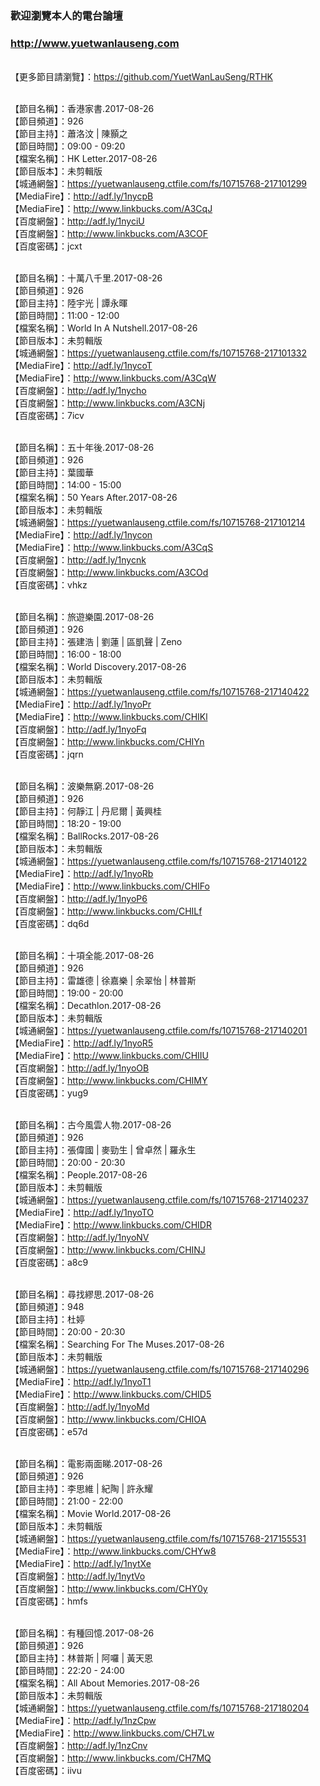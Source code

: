 ### 歡迎瀏覽本人的電台論壇
### http://www.yuetwanlauseng.com

<br>【更多節目請瀏覽】：https://github.com/YuetWanLauSeng/RTHK

<br>【節目名稱】：香港家書.2017-08-26
<br>【節目頻道】：926
<br>【節目主持】：蕭洛汶 | 陳顥之
<br>【節目時間】：09:00 - 09:20
<br>【檔案名稱】：HK Letter.2017-08-26
<br>【節目版本】：未剪輯版
<br>【城通網盤】：https://yuetwanlauseng.ctfile.com/fs/10715768-217101299
<br>【MediaFire】：http://adf.ly/1nycpB
<br>【MediaFire】：http://www.linkbucks.com/A3CqJ
<br>【百度網盤】：http://adf.ly/1nyciU
<br>【百度網盤】：http://www.linkbucks.com/A3COF
<br>【百度密碼】：jcxt

<br>【節目名稱】：十萬八千里.2017-08-26
<br>【節目頻道】：926
<br>【節目主持】：陸宇光 | 譚永暉
<br>【節目時間】：11:00 - 12:00
<br>【檔案名稱】：World In A Nutshell.2017-08-26
<br>【節目版本】：未剪輯版
<br>【城通網盤】：https://yuetwanlauseng.ctfile.com/fs/10715768-217101332
<br>【MediaFire】：http://adf.ly/1nycoT
<br>【MediaFire】：http://www.linkbucks.com/A3CqW
<br>【百度網盤】：http://adf.ly/1nycho
<br>【百度網盤】：http://www.linkbucks.com/A3CNj
<br>【百度密碼】：7icv

<br>【節目名稱】：五十年後.2017-08-26
<br>【節目頻道】：926
<br>【節目主持】：葉國華
<br>【節目時間】：14:00 - 15:00
<br>【檔案名稱】：50 Years After.2017-08-26
<br>【節目版本】：未剪輯版
<br>【城通網盤】：https://yuetwanlauseng.ctfile.com/fs/10715768-217101214
<br>【MediaFire】：http://adf.ly/1nycon
<br>【MediaFire】：http://www.linkbucks.com/A3CqS
<br>【百度網盤】：http://adf.ly/1nycnk
<br>【百度網盤】：http://www.linkbucks.com/A3COd
<br>【百度密碼】：vhkz

<br>【節目名稱】：旅遊樂園.2017-08-26
<br>【節目頻道】：926
<br>【節目主持】：張建浩 | 劉蓮 | 區凱聲 | Zeno
<br>【節目時間】：16:00 - 18:00
<br>【檔案名稱】：World Discovery.2017-08-26
<br>【節目版本】：未剪輯版
<br>【城通網盤】：https://yuetwanlauseng.ctfile.com/fs/10715768-217140422
<br>【MediaFire】：http://adf.ly/1nyoPr
<br>【MediaFire】：http://www.linkbucks.com/CHIKl
<br>【百度網盤】：http://adf.ly/1nyoFq
<br>【百度網盤】：http://www.linkbucks.com/CHIYn
<br>【百度密碼】：jqrn

<br>【節目名稱】：波樂無窮.2017-08-26
<br>【節目頻道】：926
<br>【節目主持】：何靜江 | 丹尼爾 | 黃興桂
<br>【節目時間】：18:20 - 19:00
<br>【檔案名稱】：BallRocks.2017-08-26
<br>【節目版本】：未剪輯版
<br>【城通網盤】：https://yuetwanlauseng.ctfile.com/fs/10715768-217140122
<br>【MediaFire】：http://adf.ly/1nyoRb
<br>【MediaFire】：http://www.linkbucks.com/CHIFo
<br>【百度網盤】：http://adf.ly/1nyoP6
<br>【百度網盤】：http://www.linkbucks.com/CHILf
<br>【百度密碼】：dq6d

<br>【節目名稱】：十項全能.2017-08-26
<br>【節目頻道】：926
<br>【節目主持】：雷雄德 | 徐嘉樂 | 余翠怡 | 林普斯
<br>【節目時間】：19:00 - 20:00
<br>【檔案名稱】：Decathlon.2017-08-26
<br>【節目版本】：未剪輯版
<br>【城通網盤】：https://yuetwanlauseng.ctfile.com/fs/10715768-217140201
<br>【MediaFire】：http://adf.ly/1nyoR5
<br>【MediaFire】：http://www.linkbucks.com/CHIIU
<br>【百度網盤】：http://adf.ly/1nyoOB
<br>【百度網盤】：http://www.linkbucks.com/CHIMY
<br>【百度密碼】：yug9

<br>【節目名稱】：古今風雲人物.2017-08-26
<br>【節目頻道】：926
<br>【節目主持】：張偉國 | 麥勁生 | 曾卓然 | 羅永生
<br>【節目時間】：20:00 - 20:30
<br>【檔案名稱】：People.2017-08-26
<br>【節目版本】：未剪輯版
<br>【城通網盤】：https://yuetwanlauseng.ctfile.com/fs/10715768-217140237
<br>【MediaFire】：http://adf.ly/1nyoTO
<br>【MediaFire】：http://www.linkbucks.com/CHIDR
<br>【百度網盤】：http://adf.ly/1nyoNV
<br>【百度網盤】：http://www.linkbucks.com/CHINJ
<br>【百度密碼】：a8c9

<br>【節目名稱】：尋找繆思.2017-08-26
<br>【節目頻道】：948
<br>【節目主持】：杜婷
<br>【節目時間】：20:00 - 20:30
<br>【檔案名稱】：Searching For The Muses.2017-08-26
<br>【節目版本】：未剪輯版
<br>【城通網盤】：https://yuetwanlauseng.ctfile.com/fs/10715768-217140296
<br>【MediaFire】：http://adf.ly/1nyoT1
<br>【MediaFire】：http://www.linkbucks.com/CHID5
<br>【百度網盤】：http://adf.ly/1nyoMd
<br>【百度網盤】：http://www.linkbucks.com/CHIOA
<br>【百度密碼】：e57d

<br>【節目名稱】：電影兩面睇.2017-08-26
<br>【節目頻道】：926
<br>【節目主持】：李思維 | 紀陶 | 許永耀
<br>【節目時間】：21:00 - 22:00
<br>【檔案名稱】：Movie World.2017-08-26
<br>【節目版本】：未剪輯版
<br>【城通網盤】：https://yuetwanlauseng.ctfile.com/fs/10715768-217155531
<br>【MediaFire】：http://www.linkbucks.com/CHYw8
<br>【MediaFire】：http://adf.ly/1nytXe
<br>【百度網盤】：http://adf.ly/1nytVo
<br>【百度網盤】：http://www.linkbucks.com/CHY0y
<br>【百度密碼】：hmfs

<br>【節目名稱】：有種回憶.2017-08-26
<br>【節目頻道】：926
<br>【節目主持】：林普斯 | 阿囉 | 黃天恩
<br>【節目時間】：22:20 - 24:00
<br>【檔案名稱】：All About Memories.2017-08-26
<br>【節目版本】：未剪輯版
<br>【城通網盤】：https://yuetwanlauseng.ctfile.com/fs/10715768-217180204
<br>【MediaFire】：http://adf.ly/1nzCpw
<br>【MediaFire】：http://www.linkbucks.com/CH7Lw
<br>【百度網盤】：http://adf.ly/1nzCnv
<br>【百度網盤】：http://www.linkbucks.com/CH7MQ
<br>【百度密碼】：iivu

